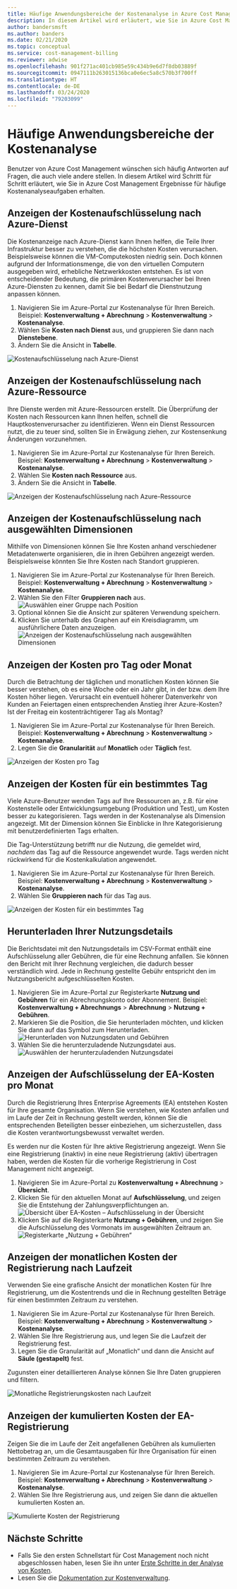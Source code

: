 ```yaml
---
title: Häufige Anwendungsbereiche der Kostenanalyse in Azure Cost Management
description: In diesem Artikel wird erläutert, wie Sie in Azure Cost Management Ergebnisse für häufige Kostenanalyseaufgaben erhalten.
author: bandersmsft
ms.author: banders
ms.date: 02/21/2020
ms.topic: conceptual
ms.service: cost-management-billing
ms.reviewer: adwise
ms.openlocfilehash: 901f271ac401cb985e59c434b9e6d7f8db03889f
ms.sourcegitcommit: 0947111b263015136bca0e6ec5a8c570b3f700ff
ms.translationtype: HT
ms.contentlocale: de-DE
ms.lasthandoff: 03/24/2020
ms.locfileid: "79203099"
---
```

# <a name="common-cost-analysis-uses"></a>Häufige Anwendungsbereiche der Kostenanalyse

Benutzer von Azure Cost Management wünschen sich häufig Antworten auf Fragen, die auch viele andere stellen. In diesem Artikel wird Schritt für Schritt erläutert, wie Sie in Azure Cost Management Ergebnisse für häufige Kostenanalyseaufgaben erhalten.

## <a name="view-cost-breakdown-by-azure-service"></a>Anzeigen der Kostenaufschlüsselung nach Azure-Dienst

Die Kostenanzeige nach Azure-Dienst kann Ihnen helfen, die Teile Ihrer Infrastruktur besser zu verstehen, die die höchsten Kosten verursachen. Beispielsweise können die VM-Computekosten niedrig sein. Doch können aufgrund der Informationsmenge, die von den virtuellen Computern ausgegeben wird, erhebliche Netzwerkkosten entstehen. Es ist von entscheidender Bedeutung, die primären Kostenverursacher bei Ihren Azure-Diensten zu kennen, damit Sie bei Bedarf die Dienstnutzung anpassen können.

1. Navigieren Sie im Azure-Portal zur Kostenanalyse für Ihren Bereich. Beispiel: **Kostenverwaltung + Abrechnung** > **Kostenverwaltung** > **Kostenanalyse**.
1. Wählen Sie **Kosten nach Dienst** aus, und gruppieren Sie dann nach **Dienstebene**.
1. Ändern Sie die Ansicht in **Tabelle**.

![Kostenaufschlüsselung nach Azure-Dienst](./media/cost-analysis-common-uses/breakdown-by-service.png)

## <a name="view-cost-breakdown-by-azure-resource"></a>Anzeigen der Kostenaufschlüsselung nach Azure-Ressource

Ihre Dienste werden mit Azure-Ressourcen erstellt. Die Überprüfung der Kosten nach Ressourcen kann Ihnen helfen, schnell die Hauptkostenverursacher zu identifizieren. Wenn ein Dienst Ressourcen nutzt, die zu teuer sind, sollten Sie in Erwägung ziehen, zur Kostensenkung Änderungen vorzunehmen.

1. Navigieren Sie im Azure-Portal zur Kostenanalyse für Ihren Bereich. Beispiel: **Kostenverwaltung + Abrechnung** > **Kostenverwaltung** > **Kostenanalyse**.
1. Wählen Sie **Kosten nach Ressource** aus.
1. Ändern Sie die Ansicht in **Tabelle**.

![Anzeigen der Kostenaufschlüsselung nach Azure-Ressource](./media/cost-analysis-common-uses/cost-by-resource.png)

## <a name="view-cost-breakdown-by-selected-dimensions"></a>Anzeigen der Kostenaufschlüsselung nach ausgewählten Dimensionen

Mithilfe von Dimensionen können Sie Ihre Kosten anhand verschiedener Metadatenwerte organisieren, die in ihren Gebühren angezeigt werden. Beispielsweise könnten Sie Ihre Kosten nach Standort gruppieren.

1. Navigieren Sie im Azure-Portal zur Kostenanalyse für Ihren Bereich. Beispiel: **Kostenverwaltung + Abrechnung** > **Kostenverwaltung** > **Kostenanalyse**.
1. Wählen Sie den Filter **Gruppieren nach** aus.  
    ![Auswählen einer Gruppe nach Position](./media/cost-analysis-common-uses/group-by.png)
1. Optional können Sie die Ansicht zur späteren Verwendung speichern.
1. Klicken Sie unterhalb des Graphen auf ein Kreisdiagramm, um ausführlichere Daten anzuzeigen.  
    ![Anzeigen der Kostenaufschlüsselung nach ausgewählten Dimensionen](./media/cost-analysis-common-uses/drill-down.png)

## <a name="view-costs-per-day-or-by-month"></a>Anzeigen der Kosten pro Tag oder Monat

Durch die Betrachtung der täglichen und monatlichen Kosten können Sie besser verstehen, ob es eine Woche oder ein Jahr gibt, in der bzw. dem Ihre Kosten höher liegen. Verursacht ein eventuell höherer Datenverkehr von Kunden an Feiertagen einen entsprechenden Anstieg ihrer Azure-Kosten? Ist der Freitag ein kostenträchtigerer Tag als Montag?

1. Navigieren Sie im Azure-Portal zur Kostenanalyse für Ihren Bereich. Beispiel: **Kostenverwaltung + Abrechnung** > **Kostenverwaltung** > **Kostenanalyse**.
1. Legen Sie die **Granularität** auf **Monatlich** oder **Täglich** fest.

![Anzeigen der Kosten pro Tag](./media/cost-analysis-common-uses/daily-granularity.png)

## <a name="view-costs-for-a-specific-tag"></a>Anzeigen der Kosten für ein bestimmtes Tag

Viele Azure-Benutzer wenden Tags auf Ihre Ressourcen an, z.B. für eine Kostenstelle oder Entwicklungsumgebung (Produktion und Test), um Kosten besser zu kategorisieren. Tags werden in der Kostenanalyse als Dimension angezeigt. Mit der Dimension können Sie Einblicke in Ihre Kategorisierung mit benutzerdefinierten Tags erhalten.

Die Tag-Unterstützung betrifft nur die Nutzung, die gemeldet wird, *nachdem* das Tag auf die Ressource angewendet wurde. Tags werden nicht rückwirkend für die Kostenkalkulation angewendet.

1. Navigieren Sie im Azure-Portal zur Kostenanalyse für Ihren Bereich. Beispiel: **Kostenverwaltung + Abrechnung** > **Kostenverwaltung** > **Kostenanalyse**.
1. Wählen Sie **Gruppieren nach** für das Tag aus.

![Anzeigen der Kosten für ein bestimmtes Tag](./media/cost-analysis-common-uses/tag.png)

## <a name="download-your-usage-details"></a>Herunterladen Ihrer Nutzungsdetails

Die Berichtsdatei mit den Nutzungsdetails im CSV-Format enthält eine Aufschlüsselung aller Gebühren, die für eine Rechnung anfallen. Sie können den Bericht mit Ihrer Rechnung vergleichen, die dadurch besser verständlich wird. Jede in Rechnung gestellte Gebühr entspricht den im Nutzungsbericht aufgeschlüsselten Kosten.

1. Navigieren Sie im Azure-Portal zur Registerkarte **Nutzung und Gebühren** für ein Abrechnungskonto oder Abonnement. Beispiel: **Kostenverwaltung + Abrechnungs** > **Abrechnung** > **Nutzung + Gebühren**.
1. Markieren Sie die Position, die Sie herunterladen möchten, und klicken Sie dann auf das Symbol zum Herunterladen.  
    ![Herunterladen von Nutzungsdaten und Gebühren](./media/cost-analysis-common-uses/download1.png)
1.  Wählen Sie die herunterzuladende Nutzungsdatei aus.  
    ![Auswählen der herunterzuladenden Nutzungsdatei](./media/cost-analysis-common-uses/download2.png)

## <a name="view-monthly-ea-cost-breakdown"></a>Anzeigen der Aufschlüsselung der EA-Kosten pro Monat

Durch die Registrierung Ihres Enterprise Agreements (EA) entstehen Kosten für Ihre gesamte Organisation. Wenn Sie verstehen, wie Kosten anfallen und im Laufe der Zeit in Rechnung gestellt werden, können Sie die entsprechenden Beteiligten besser einbeziehen, um sicherzustellen, dass die Kosten verantwortungsbewusst verwaltet werden.

Es werden nur die Kosten für Ihre aktive Registrierung angezeigt. Wenn Sie eine Registrierung (inaktiv) in eine neue Registrierung (aktiv) übertragen haben, werden die Kosten für die vorherige Registrierung in Cost Management nicht angezeigt.


1. Navigieren Sie im Azure-Portal zu **Kostenverwaltung + Abrechnung** > **Übersicht**.
1. Klicken Sie für den aktuellen Monat auf **Aufschlüsselung**, und zeigen Sie die Entstehung der Zahlungsverpflichtungen an.  
    ![Übersicht über EA-Kosten – Aufschlüsselung in der Übersicht](./media/cost-analysis-common-uses/breakdown1.png)
1.  Klicken Sie auf die Registerkarte **Nutzung + Gebühren**, und zeigen Sie die Aufschlüsselung des Vormonats im ausgewählten Zeitraum an.  
    ![Registerkarte „Nutzung + Gebühren“](./media/cost-analysis-common-uses/breakdown2.png)

## <a name="view-enrollment-monthly-cost-by-term"></a>Anzeigen der monatlichen Kosten der Registrierung nach Laufzeit

Verwenden Sie eine grafische Ansicht der monatlichen Kosten für Ihre Registrierung, um die Kostentrends und die in Rechnung gestellten Beträge für einen bestimmten Zeitraum zu verstehen.

1. Navigieren Sie im Azure-Portal zur Kostenanalyse für Ihren Bereich. Beispiel: **Kostenverwaltung + Abrechnung** > **Kostenverwaltung** > **Kostenanalyse**.
1. Wählen Sie Ihre Registrierung aus, und legen Sie die Laufzeit der Registrierung fest.
1. Legen Sie die Granularität auf „Monatlich“ und dann die Ansicht auf **Säule (gestapelt)** fest.

Zugunsten einer detaillierteren Analyse können Sie Ihre Daten gruppieren und filtern.

![Monatliche Registrierungskosten nach Laufzeit](./media/cost-analysis-common-uses/enrollment-term1.png)

## <a name="view-ea-enrollment-accumulated-costs"></a>Anzeigen der kumulierten Kosten der EA-Registrierung

Zeigen Sie die im Laufe der Zeit angefallenen Gebühren als kumulierten Nettobetrag an, um die Gesamtausgaben für Ihre Organisation für einen bestimmten Zeitraum zu verstehen.

1. Navigieren Sie im Azure-Portal zur Kostenanalyse für Ihren Bereich. Beispiel: **Kostenverwaltung + Abrechnung** > **Kostenverwaltung** > **Kostenanalyse**.
1. Wählen Sie Ihre Registrierung aus, und zeigen Sie dann die aktuellen kumulierten Kosten an.

![Kumulierte Kosten der Registrierung](./media/cost-analysis-common-uses/cost-analysis-enrollment.png)

## <a name="next-steps"></a>Nächste Schritte
- Falls Sie den ersten Schnellstart für Cost Management noch nicht abgeschlossen haben, lesen Sie ihn unter [Erste Schritte in der Analyse von Kosten](quick-acm-cost-analysis.md).
- Lesen Sie die [Dokumentation zur Kostenverwaltung](../index.yml).
